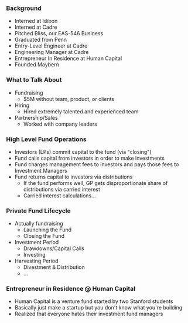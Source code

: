 ### Background
- Interned at Idibon
- Interned at Cadre
- Pitched Bliss, our EAS-546 Business
- Graduated from Penn
- Entry-Level Engineer at Cadre
- Engineering Manager at Cadre
- Entrepreneur In Residence at Human Capital
- Founded Maybern

### What to Talk About
- Fundraising
	- \$5M without team, product, or clients
- Hiring
	- Hired extremely talented and experienced team
- Partnership/Sales
	- Worked with company leaders

### High Level Fund Operations
- Investors (LPs) commit capital to the fund (via "closing")
- Fund calls capital from investors in order to make investments
- Fund charges management fees to investors and pays those fees to Investment Managers
- Fund returns capital to investors via distributions
	- If the fund performs well, GP gets disproportionate share of distributions via carried interest
	- Carried interest calculations...

### Private Fund Lifecycle
- Actually fundraising
	- Launching the Fund
	- Closing the Fund
- Investment Period
	- Drawdowns/Capital Calls
	- Investing
- Harvesting Period
	- Divestment & Distribution
	- ...

### Entrepreneur in Residence @ Human Capital
- Human Capital is a venture fund started by two Stanford students
- Basically just make a startup but you don't know what you're building
- Realized that everyone hates their investment fund managers

